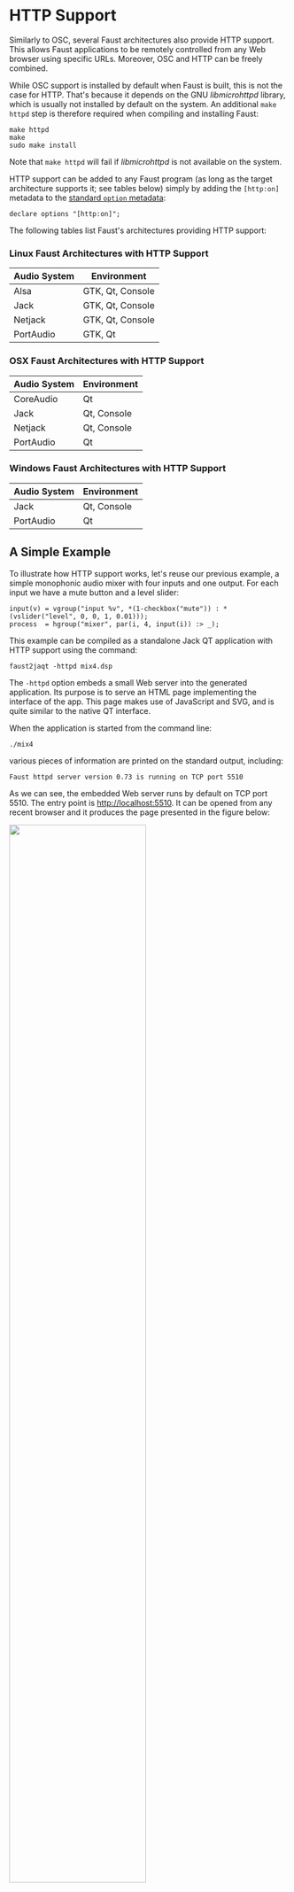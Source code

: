 # HTTP Support

Similarly to OSC, several Faust architectures also provide HTTP support. This allows Faust applications to be remotely controlled from any Web browser using specific URLs. Moreover, OSC and HTTP can be freely combined.

While OSC support is installed by default when Faust is built, this is not the case for HTTP. That's because it depends on the GNU *libmicrohttpd* library, which is usually not installed by default on the system. An additional `make httpd` step is therefore required when compiling and installing Faust:

```
make httpd
make
sudo make install
```

Note that `make httpd` will fail if *libmicrohttpd* is not available on the system.

HTTP support can be added to any Faust program (as long as the target architecture supports it; see tables below) simply by adding the `[http:on]` metadata to the [standard `option` metadata](#standard-metadata):

```
declare options "[http:on]";
```

The following tables list Faust's architectures providing HTTP support: 

### Linux Faust Architectures with HTTP Support

| Audio System | Environment |
| --- | --- |
| Alsa | GTK, Qt, Console |
| Jack | GTK, Qt, Console |
| Netjack | GTK, Qt, Console |
| PortAudio | GTK, Qt |

### OSX Faust Architectures with HTTP Support

| Audio System | Environment |
| --- | --- |
| CoreAudio | Qt |
| Jack | Qt, Console |
| Netjack | Qt, Console |
| PortAudio | Qt |

### Windows Faust Architectures with HTTP Support

| Audio System | Environment |
| --- | --- |
| Jack | Qt, Console |
| PortAudio | Qt |

## A Simple Example

To illustrate how HTTP support works, let's reuse our previous example, a simple monophonic audio mixer with four inputs and one output. For each input we have a mute button and a level slider:

<!-- faust-run -->
```
input(v) = vgroup("input %v", *(1-checkbox("mute")) : *(vslider("level", 0, 0, 1, 0.01)));
process  = hgroup("mixer", par(i, 4, input(i)) :> _);
```
<!-- /faust-run -->

This example can be compiled as a standalone Jack QT application with HTTP support using the command:

```
faust2jaqt -httpd mix4.dsp
```

The `-httpd` option embeds a small Web server into the generated application. Its purpose is to serve an HTML page implementing the interface of the app. This page makes use of JavaScript and SVG, and is quite similar to the native QT interface.

When the application is started from the command line:

```
./mix4 
```

various pieces of information are printed on the standard output, including:

```
Faust httpd server version 0.73 is running on TCP port 5510
```

As we can see, the embedded Web server runs by default on TCP port 5510. The entry point is <http://localhost:5510>. It can be opened from any recent browser and it produces the page presented in the figure below:

<img src="img/mix4-http.png" class="mx-auto d-block" width="70%">

## JSON Description of the User Interface

The communication between the application and the Web browser is based on several underlying URLs. The first one is <http://localhost:5510/JSON>, which returns a JSON description of the user interface of the application. This JSON description is used internally by the JavaScript code to build the graphical user interface. Here is (part of) the JSON returned by `mix4`:

```
{
  "name": "mix4",
  "address": "YannAir.local",
  "port": "5511",
  "ui": [
    {
      "type": "hgroup",
      "label": "mixer",
      "items": [
        {
          "type": "vgroup",
          "label": "input_0",
          "items": [
            {
              "type": "vslider",
              "label": "level",
              "address": "/mixer/input_0/level",
              "init": "0", "min": "0", "max": "1", 
              "step": "0.01"
            },
            {
              "type": "checkbox",
              "label": "mute",
              "address": "/mixer/input_0/mute",
              "init": "0", "min": "0", "max": "0", 
              "step": "0"
            }
          ]
        },
        
        ...
        
      ]
    }
  ]
}
```

## Querying the State of the Application

Each widget has a unique "address" field that can be used to query its value. In our example, the level of input 0 has the address `/mixer/input_0/level`. The address can be used to create a URL to get the value of the widget: <http://localhost:5510/mixer/input_0/level>, resulting in:

```
/mixer/input_0/level 0.00000  
```

Multiple widgets can be queried at once by using an address higher in the hierarchy. For example, to get the values of the level and the mute state of input 0 we use <http://localhost:5510/mixer/input_0>, resulting in:

```
/mixer/input_0/level 0.00000 
/mixer/input_0/mute  0.00000 
```

To get all the values at once we simply use <http://localhost:5510/mixer>, resulting in:

```
/mixer/input_0/level 0.00000 
/mixer/input_0/mute  0.00000 
/mixer/input_1/level 0.00000 
/mixer/input_1/mute  0.00000 
/mixer/input_2/level 0.00000 
/mixer/input_2/mute  0.00000 
/mixer/input_3/level 0.00000 
/mixer/input_3/mute  0.00000 
```

## Changing the Value of a Widget

<img src="img/mix4-http-mute.png" class="mx-auto d-block" width="70%">

Suppose that we want to mute input 1 of our mixer. For that purpose, we can use the URL <http://localhost:5510/mixer/input_1/mute?value=1>, obtained by appending `?value=1` to the end of the widget URL. 

All widgets can be controlled in a similar way. For example <http://localhost:5510/mixer/input_3/level?value=0.7> will set the input 3 level to 0.7.

## Proxy Control Access to the Web Server

A control application may want to access and control the running DSP using its Web server, but without using the delivered HTML page in a browser. Since the complete JSON can be retrieved, control applications can be developed purely in C/C++. A *proxy* version of the user interface can then be built, and parameters can be set and queried using HTTP requests. 

This mode can be started dynamically using the `-server URL` parameter. Assuming an application with HTTP support is running remotely at the given URL, the control application will fetch its JSON description, use it to dynamically build the user interface, and allow access to the remote parameters.

## HTTP Cheat Sheet

Here is a summary of the various URLs used to interact with the application's Web server.

### Default Ports

| Port | Description |
| --- | --- |
| `5510` | default TCP port used by the application's Web server |
| `5511...` | alternative TCP ports |

### Command Line Options

| Option | Description |
| --- | --- |
| `-port n` | set the TCP port number used by the application's Web server |
| `-server URL` | start a proxy control application accessing the remote application running on the given URL |

### URLs

| URL | Description |
| --- | --- |
| `http://host:port` | the base URL to be used in proxy control access mode |
| `http://host:port/JSON` | get a json description of the user interface |
| `http://host:port/address` | get the value of a widget or a group of widgets |
| `http://host:port/address?value=v` | set the value of a widget to `v`


### JSON

**Top Level**

The JSON describes the name, host, and port of the application and a hierarchy of user interface items:

```
{
  "name": <name>,
  "address": <host>,
  "port": <port>,
  "ui": [ <item> ]
}
```

An `<item>` is either a group (of items) or a widget.

**Groups**

A group is essentially a list of items with a specific layout: 

```
{
	"type": <type>,
	"label": <label>,
	"items": [ <item>, <item>,...]
}
```

The `<type>` defines the layout. It can be either `"vgroup"`, `"hgroup"` or `"tgroup"`

**Widgets**

```
{
	"type": <type>,
	"label": <label>,
	"address": <address>,
	"meta": [ { "key": "value"},... ],
	"init": <num>,
	"min": <num>,
	"max": <num>,
	"step": <num>
},
```

Widgets are the basic items of the user interface. They can be of different `<type>`: `"button"`,  `"checkbox"`, `"nentry"`, `"vslider"`, `"hslider"`, `"vbargraph"` or `"hbargraph"`.
